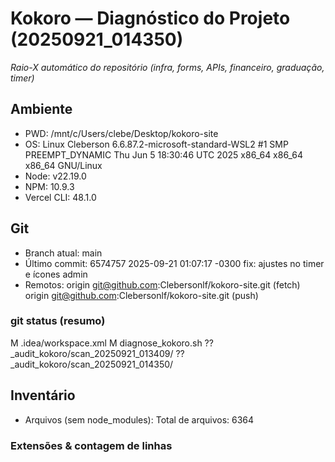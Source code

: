 # Kokoro — Diagnóstico do Projeto (20250921_014350)
_Raio-X automático do repositório (infra, forms, APIs, financeiro, graduação, timer)_

## Ambiente
- PWD: /mnt/c/Users/clebe/Desktop/kokoro-site
- OS: Linux Cleberson 6.6.87.2-microsoft-standard-WSL2 #1 SMP PREEMPT_DYNAMIC Thu Jun  5 18:30:46 UTC 2025 x86_64 x86_64 x86_64 GNU/Linux
- Node: v22.19.0
- NPM:  10.9.3
- Vercel CLI: 48.1.0

## Git
- Branch atual: main
- Último commit: 6574757 2025-09-21 01:07:17 -0300 fix: ajustes no timer e ícones admin
- Remotos:
  origin	git@github.com:Clebersonlf/kokoro-site.git (fetch)
  origin	git@github.com:Clebersonlf/kokoro-site.git (push)

### git status (resumo)
 M .idea/workspace.xml
 M diagnose_kokoro.sh
?? _audit_kokoro/scan_20250921_013409/
?? _audit_kokoro/scan_20250921_014350/

## Inventário
- Arquivos (sem node_modules):
  Total de arquivos: 6364

### Extensões & contagem de linhas
